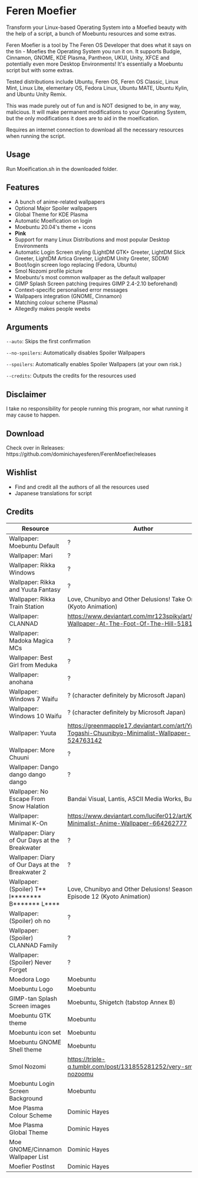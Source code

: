 # Feren Moefier
Transform your Linux-based Operating System into a Moefied beauty with the help of a script, a bunch of Moebuntu resources and some extras.

Feren Moefier is a tool by The Feren OS Developer that does what it says on the tin - Moefies the Operating System you run it on. It supports Budgie, Cinnamon, GNOME, KDE Plasma, Pantheon, UKUI, Unity, XFCE and potentially even more Desktop Environments! It's essentially a Moebuntu script but with some extras.

Tested distributions include Ubuntu, Feren OS, Feren OS Classic, Linux Mint, Linux Lite, elementary OS, Fedora Linux, Ubuntu MATE, Ubuntu Kylin, and Ubuntu Unity Remix.

This was made purely out of fun and is NOT designed to be, in any way, malicious. It will make permanent modifications to your Operating System, but the only modifications it does are to aid in the moeification.

Requires an internet connection to download all the necessary resources when running the script.


<h2>Usage</h2>
Run Moeification.sh in the downloaded folder.


<h2>Features</h2>

- A bunch of anime-related wallpapers
- Optional Major Spoiler wallpapers
- Global Theme for KDE Plasma
- Automatic Moeification on login
- Moebuntu 20.04's theme + icons
- <b>Pink</b>
- Support for many Linux Distributions and most popular Desktop Environments
- Automatic Login Screen styling (LightDM GTK+ Greeter, LightDM Slick Greeter, LightDM Artica Greeter, LightDM Unity Greeter, SDDM)
- Boot/login screen logo replacing (Fedora, Ubuntu)
- Smol Nozomi profile picture
- Moebuntu's most common wallpaper as the default wallpaper
- GIMP Splash Screen patching (requires GIMP 2.4-2.10 beforehand)
- Context-specific personalised error messages
- Wallpapers integration (GNOME, Cinnamon)
- Matching colour scheme (Plasma)
- Allegedly makes people weebs


<h2>Arguments</h2>

`--auto`: Skips the first confirmation

`--no-spoilers`: Automatically disables Spoiler Wallpapers

`--spoilers`: Automatically enables Spoiler Wallpapers (at your own risk.)

`--credits`: Outputs the credits for the resources used


<h2>Disclaimer</h2>
I take no responsibility for people running this program, nor what running it may cause to happen.


<h2>Download</h2>
Check over in Releases: https://github.com/dominichayesferen/FerenMoefier/releases


<h2>Wishlist</h2>

- Find and credit all the authors of all the resources used
- Japanese translations for script


<h2>Credits</h2>

| Resource  | Author  |
| ------------- | ------------- |
| Wallpaper: Moebuntu Default  | ?  |
| Wallpaper: Mari  | ?  |
| Wallpaper: Rikka Windows  | ?  |
| Wallpaper: Rikka and Yuuta Fantasy  | ?  |
| Wallpaper: Rikka Train Station  | Love, Chunibyo and Other Delusions! Take On Me (Kyoto Animation)  |
| Wallpaper: CLANNAD  | https://www.deviantart.com/mr123spiky/art/Clannad-Wallpaper-At-The-Foot-Of-The-Hill-518189657  |
| Wallpaper: Madoka Magica MCs  | ?  |
| Wallpaper: Best Girl from Meduka  | ?  |
| Wallpaper: anohana  | ?  |
| Wallpaper: Windows 7 Waifu  | ? (character definitely by Microsoft Japan)  |
| Wallpaper: Windows 10 Waifu  | ? (character definitely by Microsoft Japan)  |
| Wallpaper: Yuuta  | https://greenmapple17.deviantart.com/art/Yuuta-Togashi-Chuunibyo-Minimalist-Wallpaper-524763142  |
| Wallpaper: More Chuuni  | ?  |
| Wallpaper: Dango dango dango dango  | ?  |
| Wallpaper: No Escape From Snow Halation  | Bandai Visual, Lantis, ASCII Media Works, Bushiroad  |
| Wallpaper: Minimal K-On  | https://www.deviantart.com/lucifer012/art/K-ON-Minimalist-Anime-Wallpaper-664262777  |
| Wallpaper: Diary of Our Days at the Breakwater  | ?  |
| Wallpaper: Diary of Our Days at the Breakwater 2  | ?  |
| Wallpaper: (Spoiler) T** I******** B******* L****  | Love, Chunibyo and Other Delusions! Season 1 Episode 12 (Kyoto Animation)  |
| Wallpaper: (Spoiler) oh no  | ?  |
| Wallpaper: (Spoiler) CLANNAD Family  | ?  |
| Wallpaper: (Spoiler) Never Forget  | ?  |
| Moedora Logo  | Moebuntu  |
| Moebuntu Logo  | Moebuntu  |
| GIMP-tan Splash Screen images  | Moebuntu, Shigetch (tabstop Annex B)  |
| Moebuntu GTK theme  | Moebuntu  |
| Moebuntu icon set  | Moebuntu  |
| Moebuntu GNOME Shell theme  | Moebuntu  |
| Smol Nozomi  | https://triple-q.tumblr.com/post/131855281252/very-smol-nozoomu  |
| Moebuntu Login Screen Background  | Moebuntu  |
| Moe Plasma Colour Scheme  | Dominic Hayes  |
| Moe Plasma Global Theme  | Dominic Hayes  |
| Moe GNOME/Cinnamon Wallpaper List  | Dominic Hayes  |
| Moefier PostInst  | Dominic Hayes  |
